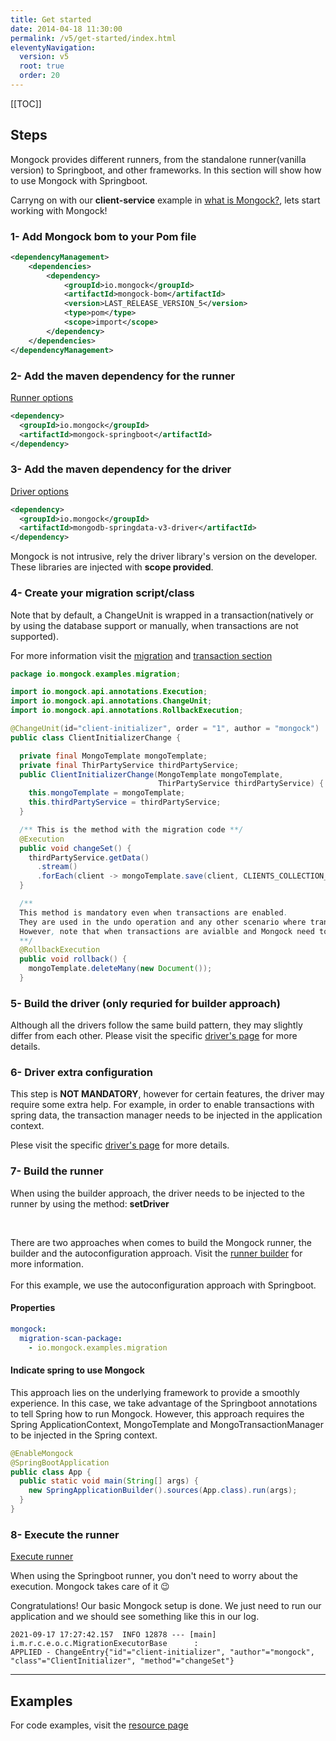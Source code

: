 ```yaml
---
title: Get started
date: 2014-04-18 11:30:00 
permalink: /v5/get-started/index.html
eleventyNavigation:
  version: v5
  root: true
  order: 20
---
```


[[TOC]]

## Steps

Mongock provides different runners, from the standalone runner(vanilla version) to Springboot, and other frameworks. In this section will show how to use Mongock with Springboot.

Carryng on with our **client-service** example in [what is Mongock?](/v5/what-is-mongock), lets start working with Mongock!

### 1- Add Mongock bom to your Pom file 
```xml
<dependencyManagement>
    <dependencies>
        <dependency>
            <groupId>io.mongock</groupId>
            <artifactId>mongock-bom</artifactId>
            <version>LAST_RELEASE_VERSION_5</version>
            <type>pom</type>
            <scope>import</scope>
        </dependency>
    </dependencies>
</dependencyManagement>
```
### 2- Add the maven dependency for the runner
[Runner options](/v5/runner/#runner-options)
```xml
<dependency>
  <groupId>io.mongock</groupId>
  <artifactId>mongock-springboot</artifactId>
</dependency>
```

### 3- Add the maven dependency for the driver
[Driver options](/v5/driver/#driver-options)
```xml
<dependency>
  <groupId>io.mongock</groupId>
  <artifactId>mongodb-springdata-v3-driver</artifactId>
</dependency>
```
Mongock is not intrusive, rely the driver library's version on the developer. These libraries are injected with **scope provided**.


### 4- Create your migration script/class

Note that by default, a ChangeUnit is wrapped in a transaction(natively or by using the database support or manually, when transactions are not supported).

For more information visit the [migration](/v5/migration/) and [transaction section](/v5/features/transactions/)

```java
package io.mongock.examples.migration;

import io.mongock.api.annotations.Execution;
import io.mongock.api.annotations.ChangeUnit;
import io.mongock.api.annotations.RollbackExecution;

@ChangeUnit(id="client-initializer", order = "1", author = "mongock")
public class ClientInitializerChange {

  private final MongoTemplate mongoTemplate;
  private final ThirPartyService thirdPartyService;
  public ClientInitializerChange(MongoTemplate mongoTemplate,
                                 ThirPartyService thirdPartyService) {
    this.mongoTemplate = mongoTemplate;
    this.thirdPartyService = thirdPartyService;
  }

  /** This is the method with the migration code **/
  @Execution
  public void changeSet() {
    thirdPartyService.getData()
      .stream()
      .forEach(client -> mongoTemplate.save(client, CLIENTS_COLLECTION_NAME));
  }

  /**
  This method is mandatory even when transactions are enabled.
  They are used in the undo operation and any other scenario where transactions are not an option.
  However, note that when transactions are avialble and Mongock need to rollback, this method is ignored.
  **/
  @RollbackExecution
  public void rollback() {
    mongoTemplate.deleteMany(new Document());
  }
```
### 5- Build the driver (only requried for builder approach)

Although all the drivers follow the same build pattern, they may slightly differ from each other. Please visit the specific [driver's page](/v5/driver) for more details. 

### 6- Driver extra configuration
This step is **NOT MANDATORY**, however for certain features, the driver may require some extra help. For example, in order to enable transactions with spring data, the transaction manager needs to be injected in the application context.

Plese visit the specific [driver's page](/v5/driver) for more details.

### 7- Build the runner
<p class="tipAlt">When using the builder approach, the driver needs to be injected to the runner by using the method: <b>setDriver</b></p>
<br />

There are two approaches when comes to build the Mongock runner, the builder and the autoconfiguration approach. Visit the [runner builder](/v5/runner#build) for more information. 
<br /><br />
For this example, we use the autoconfiguration approach with Springboot.

#### Properties
```yaml
mongock:
  migration-scan-package:
    - io.mongock.examples.migration
```
#### Indicate spring to use Mongock
This approach lies on the underlying framework to provide a smoothly experience. In this case, we take advantage of the Springboot annotations to tell Spring how to run Mongock. However, this approach requires the Spring ApplicationContext, MongoTemplate and MongoTransactionManager to be injected in the Spring context.

```java
@EnableMongock
@SpringBootApplication
public class App {
  public static void main(String[] args) {
    new SpringApplicationBuilder().sources(App.class).run(args);
  }
}
```

### 8- Execute the runner
[Execute runner](/v5/runner#build)

When using the Springboot runner, you don't need to worry about the execution.  Mongock takes care of it 😉


Congratulations! Our basic Mongock setup is done. We just need to run our application and we should see something like this in our log.
```
2021-09-17 17:27:42.157  INFO 12878 --- [main] i.m.r.c.e.o.c.MigrationExecutorBase      : 
APPLIED - ChangeEntry{"id"="client-initializer", "author"="mongock", "class"="ClientInitializer", "method"="changeSet"}
```

--------------------------------------------------

## Examples

For code examples, visit the [resource page](/v5/resources)